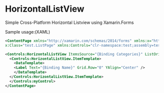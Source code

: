 # HorizontalListView
Simple Cross-Platform Horizontal Listview using Xamarin.Forms


Sample usage:(XAML) 

```xml
<ContentPage xmlns="http://xamarin.com/schemas/2014/forms" xmlns:x="http://schemas.microsoft.com/winfx/2009/xaml" 
x:Class="test.ListPage" xmlns:Controls="clr-namespace:test;assembly=test"> 

<Controls:HorizontalListView ItemsSource="{Binding Categories}" ListOrientation="Horizontal"> 
  <Controls:HorizontalListView.ItemTemplate> 
    <DataTemplate> 
    <Label Text="{Binding Name}" Grid.Row="0" YAlign="Center" /> 
    </DataTemplate> 
  </Controls:HorizontalListView.ItemTemplate> 
  </Controls:myControl>
</ContentPage>
